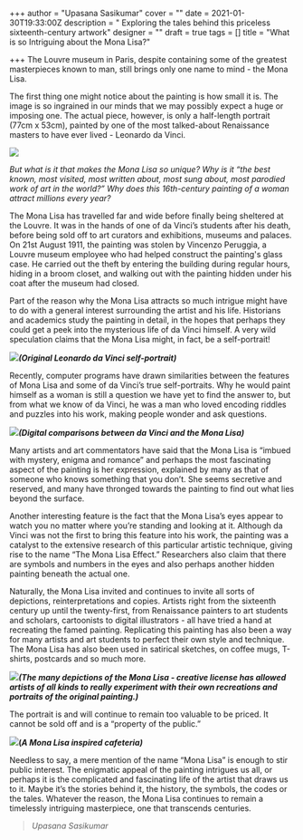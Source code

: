 +++
author = "Upasana Sasikumar"
cover = ""
date = 2021-01-30T19:33:00Z
description = " Exploring the tales behind this priceless sixteenth-century artwork"
designer = ""
draft = true
tags = []
title = "What is so Intriguing about the Mona Lisa?"

+++
The Louvre museum in Paris, despite containing some of the greatest masterpieces known to man, still brings only one name to mind - the Mona Lisa.

The first thing one might notice about the painting is how small it is. The image is so ingrained in our minds that we may possibly expect a huge or imposing one. The actual piece, however, is only a half-length portrait (77cm x 53cm), painted by one of the most talked-about Renaissance masters to have ever lived - Leonardo da Vinci.

![](/images/d9ccd40b-330e-49d8-b29a-c0d87d51356e.jpeg)

_But what is it that makes the Mona Lisa so unique? Why is it “the best known, most visited, most written about, most sung about, most parodied work of art in the world?” Why does this 16th-century painting of a woman attract millions every year?_

The Mona Lisa has travelled far and wide before finally being sheltered at the Louvre. It was in the hands of one of da Vinci’s students after his death, before being sold off to art curators and exhibitions, museums and palaces. On 21st August 1911, the painting was stolen by Vincenzo Peruggia, a Louvre museum employee who had helped construct the painting's glass case. He carried out the theft by entering the building during regular hours, hiding in a broom closet, and walking out with the painting hidden under his coat after the museum had closed.

Part of the reason why the Mona Lisa attracts so much intrigue might have to do with a general interest surrounding the artist and his life. Historians and academics study the painting in detail, in the hopes that perhaps they could get a peek into the mysterious life of da Vinci himself. A very wild speculation claims that the Mona Lisa might, in fact, be a self-portrait!

**_![](/images/1f259f56-0f49-40e0-bea9-7209331d96c9.jpeg)(Original Leonardo da Vinci self-portrait)_**

Recently, computer programs have drawn similarities between the features of Mona Lisa and some of da Vinci’s true self-portraits. Why he would paint himself as a woman is still a question we have yet to find the answer to, but from what we know of da Vinci, he was a man who loved encoding riddles and puzzles into his work, making people wonder and ask questions.

**_![](/images/283368d9-5e8b-4599-bbab-780c54ab2b49.jpeg)(Digital comparisons between da Vinci and the Mona Lisa)_**

Many artists and art commentators have said that the Mona Lisa is “imbued with mystery, enigma and romance” and perhaps the most fascinating aspect of the painting is her expression, explained by many as that of someone who knows something that you don’t. She seems secretive and reserved, and many have thronged towards the painting to find out what lies beyond the surface.

Another interesting feature is the fact that the Mona Lisa’s eyes appear to watch you no matter where you’re standing and looking at it. Although da Vinci was not the first to bring this feature into his work, the painting was a catalyst to the extensive research of this particular artistic technique, giving rise to the name “The Mona Lisa Effect.” Researchers also claim that there are symbols and numbers in the eyes and also perhaps another hidden painting beneath the actual one.

Naturally, the Mona Lisa invited and continues to invite all sorts of depictions, reinterpretations and copies. Artists right from the sixteenth century up until the twenty-first, from Renaissance painters to art students and scholars, cartoonists to digital illustrators - all have tried a hand at recreating the famed painting. Replicating this painting has also been a way for many artists and art students to perfect their own style and technique. The Mona Lisa has also been used in satirical sketches, on coffee mugs, T-shirts, postcards and so much more.

**_![](/images/a6d7a5f5-b01f-4dd9-9d70-6290682d8006.jpeg)(The many depictions of the Mona Lisa - creative license has allowed artists of all kinds to really experiment with their own recreations and portraits of the original painting.)_**

The portrait is and will continue to remain too valuable to be priced. It cannot be sold off and is a “property of the public.”

**![](/images/1ead140f-73b1-490e-8861-a1ae39f60112.jpeg)(_A Mona Lisa inspired cafeteria)_**

Needless to say, a mere mention of the name “Mona Lisa” is enough to stir public interest. The enigmatic appeal of the painting intrigues us all, or perhaps it is the complicated and fascinating life of the artist that draws us to it. Maybe it’s the stories behind it, the history, the symbols, the codes or the tales. Whatever the reason, the Mona Lisa continues to remain a timelessly intriguing masterpiece, one that transcends centuries.

> _Upasana Sasikumar_